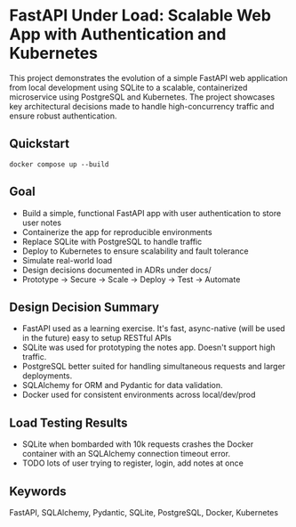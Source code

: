 # FastAPI Under Load: Scalable Web App with Authentication and Kubernetes

This project demonstrates the evolution of a simple FastAPI web application from local development using SQLite to a scalable, containerized microservice using PostgreSQL and Kubernetes. The project showcases key architectural decisions made to handle high-concurrency traffic and ensure robust authentication. 

## Quickstart

```
docker compose up --build
```

## Goal
- Build a simple, functional FastAPI app with user authentication to store user notes
- Containerize the app for reproducible environments
- Replace SQLite with PostgreSQL to handle traffic
- Deploy to Kubernetes to ensure scalability and fault tolerance
- Simulate real-world load
- Design decisions documented in ADRs under docs/
- Prototype -> Secure -> Scale -> Deploy -> Test -> Automate

## Design Decision Summary
- FastAPI used as a learning exercise. It's fast, async-native (will be used in the future) easy to setup RESTful APIs
- SQLite was used for prototyping the notes app. Doesn't support high traffic. 
- PostgreSQL better suited for handling simultaneous requests and larger deployments. 
- SQLAlchemy for ORM and Pydantic for data validation.
- Docker used for consistent environments across local/dev/prod

## Load Testing Results
- SQLite when bombarded with 10k requests crashes the Docker container with an SQLAlchemy connection timeout error. 
- TODO lots of user trying to register, login, add notes at once

## Keywords
FastAPI, SQLAlchemy, Pydantic, SQLite, PostgreSQL, Docker, Kubernetes